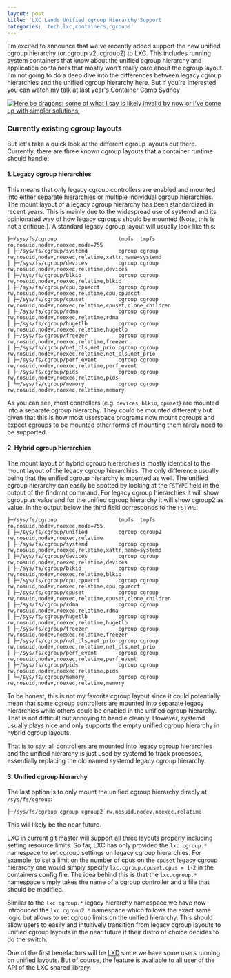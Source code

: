 ```yaml
---
layout: post
title: 'LXC Lands Unified cgroup Hierarchy Support'
categories: 'tech,lxc,containers,cgroups'
---
```


I'm excited to announce that we've recently added support the new unified
cgroup hierarchy (or cgroup v2, cgroup2) to LXC. This includes running system
containers that know about the unified cgroup hierarchy and application
containers that mostly won't really care about the cgroup layout. I'm not going
to do a deep dive into the differences between legacy cgroup hierarchies and
the unified cgroup hierarchy here. But if you're interested you can watch my
talk at last year's Container Camp Sydney

[![**Here be dragons**: some of what I say is likely invalid by now or I've come
up with simpler solutions.](http://img.youtube.com/vi/P6Xnm0IhiSo/0.jpg)](https://www.youtube.com/watch?v=)

### Currently existing cgroup layouts

But let's take a quick look at the different cgroup layouts out there.
Currently, there are three known cgroup layouts that a container runtime should
handle:

#### 1. Legacy cgroup hierarchies

This means that only legacy cgroup controllers are enabled and mounted into
either separate hierarchies or multiple individual cgroup hierarchies. The
mount layout of a legacy cgroup hierarchy has been standardized in recent
years. This is mainly due to the widespread use of systemd and its opinionated
way of how legacy cgroups should be mounted (Note, this is not a critique.).
A standard legacy cgroup layout will usually look like this:

```
├─/sys/fs/cgroup                    tmpfs  tmpfs  ro,nosuid,nodev,noexec,mode=755
│ ├─/sys/fs/cgroup/systemd          cgroup cgroup rw,nosuid,nodev,noexec,relatime,xattr,name=systemd
│ ├─/sys/fs/cgroup/devices          cgroup cgroup rw,nosuid,nodev,noexec,relatime,devices
│ ├─/sys/fs/cgroup/blkio            cgroup cgroup rw,nosuid,nodev,noexec,relatime,blkio
│ ├─/sys/fs/cgroup/cpu,cpuacct      cgroup cgroup rw,nosuid,nodev,noexec,relatime,cpu,cpuacct
│ ├─/sys/fs/cgroup/cpuset           cgroup cgroup rw,nosuid,nodev,noexec,relatime,cpuset,clone_children
│ ├─/sys/fs/cgroup/rdma             cgroup cgroup rw,nosuid,nodev,noexec,relatime,rdma
│ ├─/sys/fs/cgroup/hugetlb          cgroup cgroup rw,nosuid,nodev,noexec,relatime,hugetlb
│ ├─/sys/fs/cgroup/freezer          cgroup cgroup rw,nosuid,nodev,noexec,relatime,freezer
│ ├─/sys/fs/cgroup/net_cls,net_prio cgroup cgroup rw,nosuid,nodev,noexec,relatime,net_cls,net_prio
│ ├─/sys/fs/cgroup/perf_event       cgroup cgroup rw,nosuid,nodev,noexec,relatime,perf_event
│ ├─/sys/fs/cgroup/pids             cgroup cgroup rw,nosuid,nodev,noexec,relatime,pids
│ └─/sys/fs/cgroup/memory           cgroup cgroup rw,nosuid,nodev,noexec,relatime,memory
```

As you can see, most controllers (e.g. `devices`, `blkio`, `cpuset`) are
mounted into a separate cgroup hierarchy. They could be mounted differently but
given that this is how most userspace programs now mount cgroups and expect
cgroups to be mounted other forms of mounting them rarely need to be supported.

#### 2. Hybrid cgroup hierarchies

The mount layout of hybrid cgroup hierarchies is mostly identical to the mount
layout of the legacy cgroup hierarchies. The only difference usually being that
the unified cgroup hierarchy is mounted as well. The unified cgroup hierarchy
can easily be spotted by looking at the `FSTYPE` field in the output of the
findmnt command. For legacy cgroup hierarchies it will show cgroup as value and
for the unified cgroup hierarchy it will show cgroup2 as value. In the output
below the third field corresponds to the `FSTYPE`:

```
├─/sys/fs/cgroup                    tmpfs  tmpfs  ro,nosuid,nodev,noexec,mode=755
│ ├─/sys/fs/cgroup/unified          cgroup cgroup2 rw,nosuid,nodev,noexec,relatime
│ ├─/sys/fs/cgroup/systemd          cgroup cgroup rw,nosuid,nodev,noexec,relatime,xattr,name=systemd
│ ├─/sys/fs/cgroup/devices          cgroup cgroup rw,nosuid,nodev,noexec,relatime,devices
│ ├─/sys/fs/cgroup/blkio            cgroup cgroup rw,nosuid,nodev,noexec,relatime,blkio
│ ├─/sys/fs/cgroup/cpu,cpuacct      cgroup cgroup rw,nosuid,nodev,noexec,relatime,cpu,cpuacct
│ ├─/sys/fs/cgroup/cpuset           cgroup cgroup rw,nosuid,nodev,noexec,relatime,cpuset,clone_children
│ ├─/sys/fs/cgroup/rdma             cgroup cgroup rw,nosuid,nodev,noexec,relatime,rdma
│ ├─/sys/fs/cgroup/hugetlb          cgroup cgroup rw,nosuid,nodev,noexec,relatime,hugetlb
│ ├─/sys/fs/cgroup/freezer          cgroup cgroup rw,nosuid,nodev,noexec,relatime,freezer
│ ├─/sys/fs/cgroup/net_cls,net_prio cgroup cgroup rw,nosuid,nodev,noexec,relatime,net_cls,net_prio
│ ├─/sys/fs/cgroup/perf_event       cgroup cgroup rw,nosuid,nodev,noexec,relatime,perf_event
│ ├─/sys/fs/cgroup/pids             cgroup cgroup rw,nosuid,nodev,noexec,relatime,pids
│ └─/sys/fs/cgroup/memory           cgroup cgroup rw,nosuid,nodev,noexec,relatime,memory
```

To be honest, this is not my favorite cgroup layout since it could potentially
mean that some cgroup controllers are mounted into separate legacy hierarchies
while others could be enabled in the unified cgroup hierarchy. That is not
difficult but annoying to handle cleanly. However, systemd usually plays nice
and only supports the empty unified cgroup hierarchy in hybrid cgroup layouts.

That is to say, all controllers are mounted into legacy cgroup hierarchies and
the unified hierarchy is just used by systemd to track processes, essentially
replacing the old named systemd legacy cgroup hierarchy.

#### 3. Unified cgroup hierarchy

The last option is to only mount the unified cgroup hierarchy direcly at
`/sys/fs/cgroup`:

```
├─/sys/fs/cgroup cgroup cgroup2 rw,nosuid,nodev,noexec,relatime
```

This will likely be the near future.

LXC in current git master will support all three layouts properly including
setting resource limits. So far, LXC has only provided the `lxc.cgroup.*`
namespace to set cgroup settings on legacy cgroup hierarchies. For example, to
set a limit on the number of cpus on the `cpuset` legacy cgroup hierarchy one
would simply specify `lxc.cgroup.cpuset.cpus = 1-2` in the containers config
file. The idea behind this is that the `lxc.cgroup.*` namespace simply takes
the name of a cgroup controller and a file that should be modified.

Similar to the `lxc.cgroup.*` legacy hierarchy namespace we have now introduced
the `lxc.cgroup2.*` namespace which follows the exact same logic but allows to
set cgroup limits on the unified hierarchy. This should allow users to easily
and intuitively transition from legacy cgroup layouts to unified cgroup layouts
in the near future if their distro of choice decides to do the switch.

One of the first benefactors will be [LXD](https://github.com/lxc/lxd) since we
have some users running on unified layouts. But of course, the feature is
available to all user of the API of the LXC shared library.
